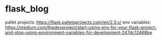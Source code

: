 # flask_blog
pallet projects: https://flask.palletsprojects.com/en/2.3.x/
env variables: https://medium.com/thedevproject/start-using-env-for-your-flask-project-and-stop-using-environment-variables-for-development-247dc12468be
